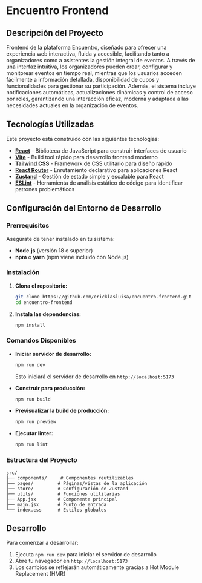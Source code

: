 # Encuentro Frontend

## Descripción del Proyecto

Frontend de la plataforma Encuentro, diseñado para ofrecer una experiencia web interactiva, fluida y accesible, facilitando tanto a organizadores como a asistentes la gestión integral de eventos. A través de una interfaz intuitiva, los organizadores pueden crear, configurar y monitorear eventos en tiempo real, mientras que los usuarios acceden fácilmente a información detallada, disponibilidad de cupos y funcionalidades para gestionar su participación. Además, el sistema incluye notificaciones automáticas, actualizaciones dinámicas y control de acceso por roles, garantizando una interacción eficaz, moderna y adaptada a las necesidades actuales en la organización de eventos.

## Tecnologías Utilizadas

Este proyecto está construido con las siguientes tecnologías:

- **[React](https://reactjs.org/)** - Biblioteca de JavaScript para construir interfaces de usuario
- **[Vite](https://vitejs.dev/)** - Build tool rápido para desarrollo frontend moderno
- **[Tailwind CSS](https://tailwindcss.com/)** - Framework de CSS utilitario para diseño rápido
- **[React Router](https://reactrouter.com/)** - Enrutamiento declarativo para aplicaciones React
- **[Zustand](https://github.com/pmndrs/zustand)** - Gestión de estado simple y escalable para React
- **[ESLint](https://eslint.org/)** - Herramienta de análisis estático de código para identificar patrones problemáticos

## Configuración del Entorno de Desarrollo

### Prerrequisitos

Asegúrate de tener instalado en tu sistema:

- **Node.js** (versión 18 o superior)
- **npm** o **yarn** (npm viene incluido con Node.js)

### Instalación

1. **Clona el repositorio:**

   ```bash
   git clone https://github.com/ericklasluisa/encuentro-frontend.git
   cd encuentro-frontend
   ```

2. **Instala las dependencias:**
   ```bash
   npm install
   ```

### Comandos Disponibles

- **Iniciar servidor de desarrollo:**

  ```bash
  npm run dev
  ```

  Esto iniciará el servidor de desarrollo en `http://localhost:5173`

- **Construir para producción:**

  ```bash
  npm run build
  ```

- **Previsualizar la build de producción:**

  ```bash
  npm run preview
  ```

- **Ejecutar linter:**
  ```bash
  npm run lint
  ```

### Estructura del Proyecto

```
src/
├── components/     # Componentes reutilizables
├── pages/         # Páginas/vistas de la aplicación
├── store/         # Configuración de Zustand
├── utils/         # Funciones utilitarias
├── App.jsx        # Componente principal
├── main.jsx       # Punto de entrada
└── index.css      # Estilos globales
```

## Desarrollo

Para comenzar a desarrollar:

1. Ejecuta `npm run dev` para iniciar el servidor de desarrollo
2. Abre tu navegador en `http://localhost:5173`
3. Los cambios se reflejarán automáticamente gracias a Hot Module Replacement (HMR)
